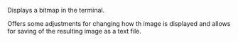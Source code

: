 Displays a bitmap in the terminal.

Offers some adjustments for changing how th image is displayed and allows for saving of the resulting image as a text file.
